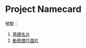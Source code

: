# Project Namecard

預覽：

1. [基礎名片](https://april808.github.io/project-namecard/demo1/dist/index.html)
1. [動態煙花圖片](https://april808.github.io/project-namecard/demo2/dist/index.html)